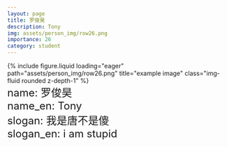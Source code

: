 ```yaml
---
layout: page
title: 罗俊昊
description: Tony
img: assets/person_img/row26.png
importance: 26
category: student
---
```


<div class="row justify-content-center">
    <div class="col-4 mt-3 mt-md-0">
        {% include figure.liquid loading="eager" path="assets/person_img/row26.png" title="example image" class="img-fluid rounded z-depth-1" %}
    </div>
</div>

<font size="5">
    name: 罗俊昊<br>
    name_en: Tony<br>
    slogan: 我是唐不是傻<br>
    slogan_en: i am stupid<br>
</font>
